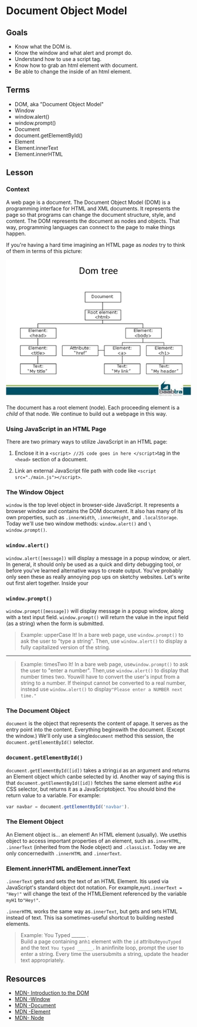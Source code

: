 # Document Object Model

## Goals
* Know what the DOM is. 
* Know the window and what alert and prompt do. 
* Understand how to use a script tag. 
* Know how to grab an html element with document. 
* Be able to change the inside of an html element.

## Terms

- DOM, aka "Document Object Model"
- Window
- window.alert()
- window.prompt()
- Document
- document.getElementById()
- Element
- Element.innerText
- Element.innerHTML


## Lesson

### Context

A web page is a document. The Document Object Model (DOM) is a programming
interface for HTML and XML documents. 
It represents the page so that programs can change the document structure, style, and content.
The DOM represents the document as nodes and objects. That way, programming languages can connect to the page to make things happen.

If you're having a hard time imagining an HTML page as _nodes_ try to think of them in terms of this picture:

![](./dom_tree.jpg)

The document has a root element (node). Each proceeding element is a _child_ of that node. We continue to build out a webpage in this way. 

### Using JavaScript in an HTML Page

There are two primary ways to utilize JavaScript in an HTML page:

1. Enclose it in a 
`<script> //JS code goes in here </script>`tag in the `<head>` section of a document.

2. Link an external JavaScript file path with code like `<script src="./main.js"></script>`.

### The Window Object

`window` is the top level object in browser-side JavaScript. It represents a browser window and
contains the DOM document. It also has many of its own properties, such as `.innerWidth`, `.innerHeight`, and `.localStorage`. Today we'll use two window methods:
`window.alert()` and `\ window.prompt()`.

### `window.alert()`

`window.alert([message])` will display a message in a popup window, or alert. In general, it should only be used as a quick and dirty debugging tool, or before you've learned alternative ways to create output. You've probably only seen these as really annoying pop ups on sketchy websites. Let's write out first alert together. 
Inside your 

### `window.prompt()`

`window.prompt([message])` will display message in a popup window, along with a text input field. `window.prompt()` will return the value in the input field (as a string) when the form is submitted.

> Example: upperCase It! In a bare web page, use `window.prompt()` to ask the user to "type a string". Then, use `window.alert()` to display a fully capitalized version of the string.

---

> Example:​ ​timesTwo​ ​It! In​ ​a​ ​bare​ ​web​ ​page,​ ​use​ `​window.prompt()​​` ​to​ ​ask​ ​the​ ​user​ ​to​ ​"enter​ ​a​ ​number".​ ​Then,​ ​use
`​window.alert()​​` ​to​ ​display​ ​that​ ​number​ ​times​ ​two.​ ​You​ ​will​ ​have​ ​to​ ​convert​ ​the​ ​user's​ ​input
from​ ​a​ ​string​ ​to​ ​a​ ​number.​ ​If​ ​the​ ​input​ ​cannot​ ​be​ ​converted​ ​to​ ​a​ ​real​ ​number,​ ​instead​ ​use
`​window.alert()​​` ​to​ ​display​ ​`"Please​ ​enter​ ​a​ ​NUMBER​ ​next​ ​time."`

### The​ ​Document​ ​Object

`document`​​ ​is​ ​the​ ​object​ ​that​ ​represents​ ​the​ ​content​ ​of​ ​a​ ​page.​ ​It​ ​serves​ ​as​ ​the​ ​entry​ ​point​ ​into
the​ ​content.​ ​Everything​ ​begins​ with ​the​ ​document.​ ​(Except​ ​the​ ​window.)
We'll​ ​only​ ​use​ ​a​ ​single​ ​`document`​​ ​method​ ​this​ ​session,​ ​the​ `document.getElementById()`
selector.

### `document.getElementById()`

`document.getElementById([id])​​` ​takes​ ​a​ ​string​ `​id`​​ ​as​ ​an​ ​argument​ ​and​ ​returns​ ​an​ ​Element object​ ​which​ ​can​ ​be​ ​selected​ ​by​ ​id​.​ ​Another​ ​way​ ​of​ ​saying​ ​this​ ​is​ ​that
`document.getElementById([id])`​​ ​fetches​ ​the​ ​same​ ​element​ ​as​ ​the​ ​`#id`​​ ​CSS​ ​selector,​ ​but
returns​ ​it​ ​as​ ​a​ ​JavaScript​ ​object.
You​ ​should​ ​bind​ ​the​ ​return​ ​value​ ​to​ ​a​ ​variable.​ ​For​ ​example:

```js
var​ ​navbar​ ​=​ ​document.getElementById('navbar')​.
```

### The​ ​Element​ ​Object

An​ ​Element​ ​object​ ​is…​ ​an​ ​element!​ ​An​ ​HTML​ ​element​ ​(usually).​ ​We​ ​use​ ​this​ ​object​ ​to​ ​access
important​ ​properties​ ​of​ ​an​ ​element,​ ​such​ ​as​ ​`.innerHTML`​,​ ​`.innerText`​​ ​(inherited​ ​from​ ​the
Node​ ​object)​ ​and​ ​`.classList`​.
Today​ ​we​ ​are​ ​only​ ​concerned​ ​with​ `​.innerHTML`​​ ​and​ `​.innerText​`.

### Element.innerHTML​ ​and​ ​Element.innerText

`.innerText`​ ​gets​ ​and​ ​sets​ ​the​ ​text​ ​of​ ​an​ ​HTML​ ​Element.​ ​It​ ​is​ ​used​ ​via​ ​JavaScript's​ ​standard
object​ ​dot​ ​notation.​ ​For​ ​example,​ ​`myH1.innerText​ ​=​ ​"Hey!"​​` ​will​ ​change​ ​the​ ​text​ ​of​ ​the
HTML​ ​Element​ ​reference​d ​by​ ​the​ ​variable​ `​myH1`​ ​to​ `​"Hey!"`.

`.innerHTML​`​ ​works​ ​the​ ​same​ ​way​ ​as​ ​`.innerText​`,​ ​but​ ​gets​ ​and​ ​sets​ ​HTML​ ​instead​ ​of​ ​text.
This​ ​is​ ​a​ ​sometimes-useful​ ​shortcut​ ​to​ ​building​ ​nested​ ​elements.

> Example:​ ​You​ ​Typed​ ​______​ ​. <br>
Build​ ​a​ ​page​ ​containing​ ​an​ ​`h1`​ ​element​ ​with​ ​the​ ​`id​` ​attribute​ ​`youTyped`​ ​and​ ​the​ ​text​ ​`You​ ​typed
______​`.​ ​In​ ​an​ ​infinite​ ​loop,​ ​prompt​ ​the​ ​user​ ​to​ ​enter​ ​a​ ​string.​ ​Every​ ​time​ ​the​ ​user​ ​submits​ ​a
string,​ ​update​ ​the​ ​header​ ​text​ ​appropriately.

## Resources

- [MDN​ ​-​ ​Introduction​ ​to​ ​the​ ​DOM](https://developer.mozilla.org/en-US/docs/Web/API/Document_Object_Model/Introduction)
- [MDN​ ​-​ ​Window](https://developer.mozilla.org/en-US/docs/Web/API/Window)
- [MDN​ ​-​ ​Document](https://developer.mozilla.org/en-US/docs/Web/API/Document)
- [MDN​ ​-​ ​Element](https://developer.mozilla.org/en-US/docs/Web/API/Element)
- [MDN​ ​-​ ​Node](https://developer.mozilla.org/en-US/docs/Web/API/Node)
